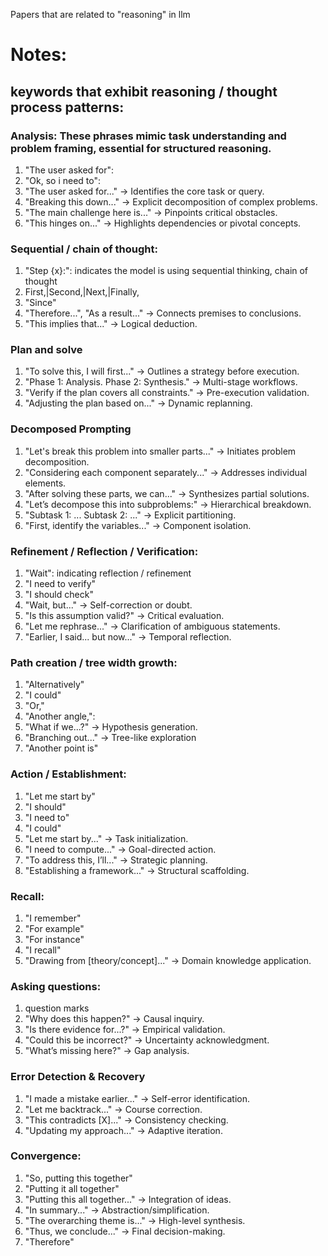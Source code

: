 Papers that are related to "reasoning" in llm

# Notes:
## keywords that exhibit reasoning / thought process patterns:

### Analysis: These phrases mimic task understanding and problem framing, essential for structured reasoning.
1. "The user asked for":
2. "Ok, so i need to":
3. "The user asked for..." → Identifies the core task or query.
4. "Breaking this down..." → Explicit decomposition of complex problems.
5. "The main challenge here is..." → Pinpoints critical obstacles.
6. "This hinges on..." → Highlights dependencies or pivotal concepts.


### Sequential / chain of thought:
1. "Step {x}:": indicates the model is using sequential thinking, chain of thought
2. First,|Second,|Next,|Finally,
3. "Since"
4. "Therefore...", "As a result..." → Connects premises to conclusions.
5. "This implies that..." → Logical deduction.


### Plan and solve
1. "To solve this, I will first..." → Outlines a strategy before execution.
2. "Phase 1: Analysis. Phase 2: Synthesis." → Multi-stage workflows.
3. "Verify if the plan covers all constraints." → Pre-execution validation.
4. "Adjusting the plan based on..." → Dynamic replanning.


### Decomposed Prompting
1. "Let's break this problem into smaller parts..." → Initiates problem decomposition.
2. "Considering each component separately..." → Addresses individual elements.
3. "After solving these parts, we can..." → Synthesizes partial solutions.
4. "Let’s decompose this into subproblems:" → Hierarchical breakdown.
5. "Subtask 1: ... Subtask 2: ..." → Explicit partitioning.
6. "First, identify the variables..." → Component isolation.


### Refinement / Reflection / Verification:
1. "Wait": indicating reflection / refinement
2. "I need to verify"
3. "I should check"
4. "Wait, but..." → Self-correction or doubt.
5. "Is this assumption valid?" → Critical evaluation.
6. "Let me rephrase..." → Clarification of ambiguous statements.
7. "Earlier, I said... but now..." → Temporal reflection.


### Path creation / tree width growth:
1. "Alternatively"
2. "I could"
3. "Or,"
4. "Another angle,":
5. "What if we...?" → Hypothesis generation.
6. "Branching out..." → Tree-like exploration
7. "Another point is"


### Action / Establishment:
1. "Let me start by"
2. "I should"
3. "I need to"
4. "I could"
5. "Let me start by..." → Task initialization.
6. "I need to compute..." → Goal-directed action.
7. "To address this, I’ll..." → Strategic planning.
8. "Establishing a framework..." → Structural scaffolding.


### Recall:
1. "I remember"
2. "For example"
3. "For instance"
4. "I recall"
5. "Drawing from [theory/concept]..." → Domain knowledge application.


### Asking questions:
1. question marks
2. "Why does this happen?" → Causal inquiry.
3. "Is there evidence for...?" → Empirical validation.
4. "Could this be incorrect?" → Uncertainty acknowledgment.
5. "What’s missing here?" → Gap analysis.


### Error Detection & Recovery
1. "I made a mistake earlier..." → Self-error identification.
2. "Let me backtrack..." → Course correction.
3. "This contradicts [X]..." → Consistency checking.
4. "Updating my approach..." → Adaptive iteration.


### Convergence:
1. "So, putting this together"
2. "Putting it all together"
3. "Putting this all together..." → Integration of ideas.
4. "In summary..." → Abstraction/simplification.
5. "The overarching theme is..." → High-level synthesis.
6. "Thus, we conclude..." → Final decision-making.
7. "Therefore"
